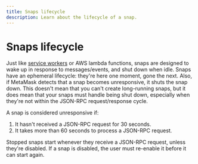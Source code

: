 ```yaml
---
title: Snaps lifecycle
description: Learn about the lifecycle of a snap.
---
```


# Snaps lifecycle

Just like [service workers](https://developer.mozilla.org/en-US/docs/Web/API/Service_Worker_API) or
AWS lambda functions, snaps are designed to wake up in response to messages/events, and shut down
when idle.
Snaps have an ephemeral lifecycle: they're here one moment, gone the next.
Also, if MetaMask detects that a snap becomes unresponsive, it shuts the snap down.
This doesn't mean that you can't create long-running snaps, but it does mean that your snaps must
handle being shut down, especially when they're not within the JSON-RPC request/response cycle.

A snap is considered unresponsive if:

1. It hasn't received a JSON-RPC request for 30 seconds.
1. It takes more than 60 seconds to process a JSON-RPC request.

Stopped snaps start whenever they receive a JSON-RPC request, unless they're disabled.
If a snap is disabled, the user must re-enable it before it can start again.
